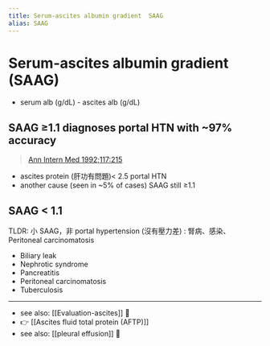 ```yaml
---
title: Serum-ascites albumin gradient  SAAG
alias: SAAG
---
```


# Serum-ascites albumin gradient (SAAG)

- serum alb (g/dL) - ascites alb (g/dL)

## SAAG ≥**1.1** diagnoses portal HTN with ~97% accuracy

> [Ann Intern Med 1992;117:215](https://www.acpjournals.org/doi/abs/10.7326/0003-4819-117-3-215)

- ascites protein (肝功有問題)< 2.5 portal HTN
- another cause (seen in ~5% of cases) SAAG still ≥1.1

## SAAG < 1.1

TLDR: 小 SAAG，非 portal hypertension (沒有壓力差) : 腎病、感染、Peritoneal carcinomatosis

- Biliary leak
- Nephrotic syndrome
- Pancreatitis
- Peritoneal carcinomatosis
- Tuberculosis

---

- see also: [[Evaluation-ascites]] 󰒖
- 👉 [[Ascites fluid total protein (AFTP)]]
- see also: [[pleural effusion]] 󰒖

